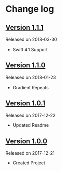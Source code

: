 # Change log

## [Version 1.1.1](https://github.com/efremidze/Shiny/releases/tag/1.1.1)
Released on 2018-03-30

- Swift 4.1 Support

## [Version 1.1.0](https://github.com/efremidze/Shiny/releases/tag/1.1.0)
Released on 2018-01-23

- Gradient Repeats

## [Version 1.0.1](https://github.com/efremidze/Shiny/releases/tag/1.0.1)
Released on 2017-12-22

- Updated Readme

## [Version 1.0.0](https://github.com/efremidze/Shiny/releases/tag/1.0.0)
Released on 2017-12-21

- Created Project
